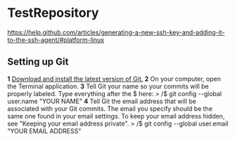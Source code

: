 # TestRepository
https://help.github.com/articles/generating-a-new-ssh-key-and-adding-it-to-the-ssh-agent/#platform-linux

## Setting up Git
**1**   [Download and install the latest version of Git.](https://git-scm.com/downloads)
**2**   On your computer, open the Terminal application.
**3**   Tell Git your name so your commits will be properly labeled. Type everything after the $ here:
        > /$ git config --global user.name "YOUR NAME"
**4**   Tell Git the email address that will be associated with your Git commits. The email you specify should be the same one found in your email settings. To keep your email address hidden, see "Keeping your email address private".
        > /$ git config --global user.email "YOUR EMAIL ADDRESS"

  

